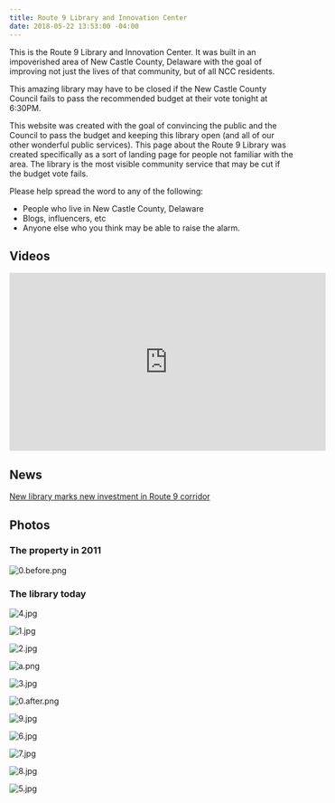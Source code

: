 ```yaml
---
title: Route 9 Library and Innovation Center
date: 2018-05-22 13:53:00 -04:00
---
```


This is the Route 9 Library and Innovation Center. It was built in an impoverished area of New Castle County, Delaware with the goal of improving not just the lives of that community, but of all NCC residents.

This amazing library may have to be closed if the New Castle County Council fails to pass the recommended budget at their vote tonight at 6:30PM. 

<div markdown="1" class="zebra">

This website was created with the goal of convincing the public and the Council to pass the budget and keeping this library open (and all of our other wonderful public services). This page about the Route 9 Library was created specifically as a sort of landing page for people not familiar with the area. The library is the most visible community service that may be cut if the budget vote fails.

Please help spread the word to any of the following:

* People who live in New Castle County, Delaware
* Blogs, influencers, etc
* Anyone else who you think may be able to raise the alarm.
</div>

<div markdown="1" class="zebra">

## Videos

<iframe width="560" height="315" src="https://www.youtube-nocookie.com/embed/FWkpu4RRkWU?rel=0" frameborder="0" allow="autoplay; encrypted-media" allowfullscreen></iframe>
</div>

<div markdown="1" class="zebra">

## News
[New library marks new investment in Route 9 corridor](http://www.delawarebusinesstimes.com/new-library-marks-new-investment-route-9-corridor/)

</div>

<div markdown="1" class="zebra">

## Photos

### The property in 2011

![0.before.png](/uploads/0.before.png)

### The library today

![4.jpg](/uploads/4.jpg)

![1.jpg](/uploads/1.jpg)

![2.jpg](/uploads/2.jpg)

![a.png](/uploads/a.png)

![3.jpg](/uploads/3.jpg)

![0.after.png](/uploads/0.after.png)

![9.jpg](/uploads/9.jpg)

![6.jpg](/uploads/6.jpg)

![7.jpg](/uploads/7.jpg)

![8.jpg](/uploads/8.jpg)

![5.jpg](/uploads/5.jpg)

</div>
